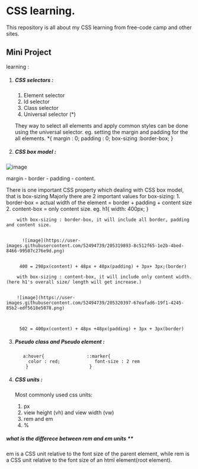 # CSS learning.
This repository is all about my CSS learning from free-code camp and other sites.

## Mini Project
learning :
1. ##### CSS selectors :
   1. Element selector
   2. Id selector
   3. Class selector
   4. Universal selector (*)
   
   They way to select all elements and apply common styles can be done using the universal selector.
   eg.
   setting the margin and padding for the all elements.
   *{
     margin : 0;
     padding : 0;
     box-sizing :border-box;
   }
 
2. ##### CSS box model : 
  ![image](https://user-images.githubusercontent.com/52494739/205315829-7dd873e5-2f10-408d-a85c-6b8fcf8800ac.png)
  
  
  
   margin - border - padding - content.
   
   There is one important CSS property which dealing with CSS box model, that is box-sizing
      Majorly there are 2 important values for box-sizing:
      1. border-box = actual width of the element  = border + padding + content size
      2. content-box = only content size.
      eg.
        h1{
          width: 400px;
        }
        
        with box-sizing : border-box, it will include all border, padding and content size.
        
      
          ![image](https://user-images.githubusercontent.com/52494739/205319893-8c512f65-1e2b-4bed-8466-99507c276e9d.png)
          
          
         400 = 298px(content) + 48px + 48px(padding) + 3px+ 3px;(border)   
     
        with box-sizing : content-box, it will include only content width. (here h1's overall size/ length will get increase.)
        
        
        ![image](https://user-images.githubusercontent.com/52494739/205320397-67eafad6-19f1-4245-85b2-edf5618e5078.png)



         502 = 400px(content) + 48px +48px(padding) + 3px + 3px(border) 
          
3. #####  Pseudo class  and  Pseudo element :

          a:hover{                ::marker{
            color : red;             font-size : 2 rem
           }                       }

4. #####  CSS units :
    Most commonly used css units:
    1. px
    2. view height (vh) and view width (vw)
    3. rem and em
    4. %
    
##### what is the differece between rem and em units **
   em is a CSS unit relative to the font size of the parent element, while rem is a CSS unit relative to the font size of an html element(root element).
     
     
     
     
